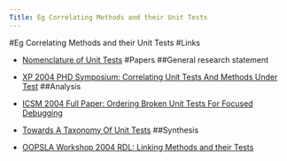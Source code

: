 ```yaml
---
Title: Eg Correlating Methods and their Unit Tests
---
```

#Eg Correlating Methods and their Unit Tests
#Links

- [Nomenclature of Unit Tests](%base_url%/wiki/projects/archive/egcorrelatingmethodsandtheirunittests/nomenclatureofunittests)
#Papers
##General research statement

- [XP 2004 PHD Symposium: Correlating Unit Tests And Methods Under Test](http://www.iam.unibe.ch/~scg/Archive/Papers/Gael04dCorrelatingUnitTestsAndMethodsUnderTest.pdf)
##Analysis

- [ICSM 2004 Full Paper: Ordering Broken Unit Tests For Focused Debugging](http://www.iam.unibe.ch/~scg/Archive/Papers/Gael04aOrderingBrokenUnitTestsForFocusedDebugging.pdf)
- [Towards A Taxonomy Of Unit Tests](http://www.iam.unibe.ch/~scg/Archive/Drafts/Gael04xTowardsATaxonomyOfUnitTests.pdf)
##Synthesis

- [OOPSLA Workshop 2004 RDL: Linking Methods and their Tests](http://www.iam.unibe.ch/~scg/Archive/Papers/Gael04cLinkingMethodsAndTests.pdf)
